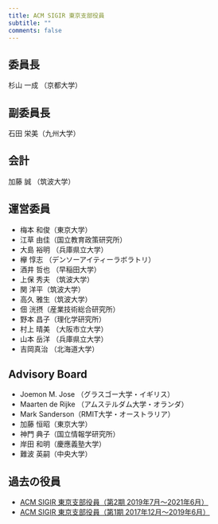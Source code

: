 ```yaml
---
title: ACM SIGIR 東京支部役員
subtitle: ""
comments: false
---
```


## 委員長

杉山 一成 （京都大学）

## 副委員長

石田 栄美（九州大学）

## 会計

加藤 誠 （筑波大学）

## 運営委員

- 梅本 和俊（東京大学）
- 江草 由佳（国立教育政策研究所）
- 大島 裕明 （兵庫県立大学）
- 欅 惇志 （デンソーアイティーラボラトリ）
- 酒井 哲也 （早稲田大学）
- 上保 秀夫 （筑波大学）
- 関 洋平（筑波大学）
- 高久 雅生（筑波大学）
- 佃 洸摂（産業技術総合研究所）
- 野本 昌子（理化学研究所）
- 村上 晴美 （大阪市立大学）
- 山本 岳洋 （兵庫県立大学）
- 吉岡真治 （北海道大学）

## Advisory Board

- Joemon M. Jose （グラスゴー大学・イギリス）
- Maarten de Rijke （アムステルダム大学・オランダ）
- Mark Sanderson（RMIT大学・オーストラリア）
- 加藤 恒昭（東京大学）
- 神門 典子（国立情報学研究所）
- 岸田 和明（慶應義塾大学）
- 難波 英嗣（中央大学）


## 過去の役員

- [ACM SIGIR 東京支部役員（第2期 2019年7月〜2021年6月）](/page/organization_2/)
- [ACM SIGIR 東京支部役員（第1期 2017年12月〜2019年6月）](/page/organization_1/)
